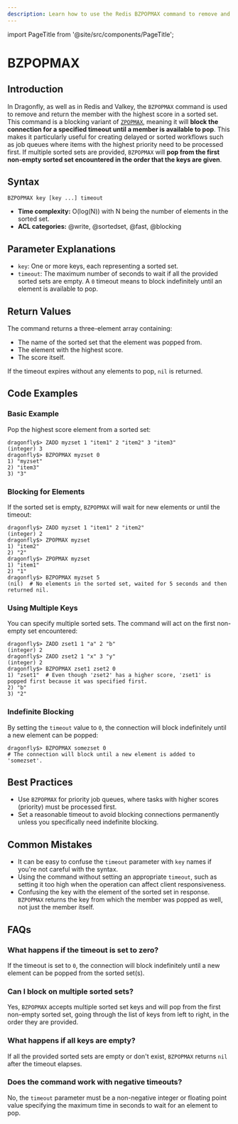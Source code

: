 ```yaml
---
description: Learn how to use the Redis BZPOPMAX command to remove and return the highest score member from sorted sets, plus expert tips beyond the official Redis docs.
---
```


import PageTitle from '@site/src/components/PageTitle';

# BZPOPMAX

<PageTitle title="Redis BZPOPMAX Explained (Better Than Official Docs)" />

## Introduction

In Dragonfly, as well as in Redis and Valkey, the `BZPOPMAX` command is used to remove and return the member with the highest score in a sorted set.
This command is a blocking variant of [`ZPOPMAX`](zpopmax.md), meaning it will **block the connection for a specified timeout until a member is available to pop**.
This makes it particularly useful for creating delayed or sorted workflows such as job queues where items with the highest priority need to be processed first.
If multiple sorted sets are provided, `BZPOPMAX` will **pop from the first non-empty sorted set encountered in the order that the keys are given**.

## Syntax

```shell
BZPOPMAX key [key ...] timeout
```

- **Time complexity:** O(log(N)) with N being the number of elements in the sorted set.
- **ACL categories:** @write, @sortedset, @fast, @blocking

## Parameter Explanations

- `key`: One or more keys, each representing a sorted set.
- `timeout`: The maximum number of seconds to wait if all the provided sorted sets are empty. A `0` timeout means to block indefinitely until an element is available to pop.

## Return Values

The command returns a three-element array containing:

- The name of the sorted set that the element was popped from.
- The element with the highest score.
- The score itself.

If the timeout expires without any elements to pop, `nil` is returned.

## Code Examples

### Basic Example

Pop the highest score element from a sorted set:

```shell
dragonfly$> ZADD myzset 1 "item1" 2 "item2" 3 "item3"
(integer) 3
dragonfly$> BZPOPMAX myzset 0
1) "myzset"
2) "item3"
3) "3"
```

### Blocking for Elements

If the sorted set is empty, `BZPOPMAX` will wait for new elements or until the timeout:

```shell
dragonfly$> ZADD myzset 1 "item1" 2 "item2"
(integer) 2
dragonfly$> ZPOPMAX myzset
1) "item2"
2) "2"
dragonfly$> ZPOPMAX myzset
1) "item1"
2) "1"
dragonfly$> BZPOPMAX myzset 5
(nil)  # No elements in the sorted set, waited for 5 seconds and then returned nil.
```

### Using Multiple Keys

You can specify multiple sorted sets.
The command will act on the first non-empty set encountered:

```shell
dragonfly$> ZADD zset1 1 "a" 2 "b"
(integer) 2
dragonfly$> ZADD zset2 1 "x" 3 "y"
(integer) 2
dragonfly$> BZPOPMAX zset1 zset2 0
1) "zset1"  # Even though 'zset2' has a higher score, 'zset1' is popped first because it was specified first.
2) "b"
3) "2"
```

### Indefinite Blocking

By setting the `timeout` value to `0`, the connection will block indefinitely until a new element can be popped:

```shell
dragonfly$> BZPOPMAX somezset 0
# The connection will block until a new element is added to 'somezset'.
```

## Best Practices

- Use `BZPOPMAX` for priority job queues, where tasks with higher scores (priority) must be processed first.
- Set a reasonable timeout to avoid blocking connections permanently unless you specifically need indefinite blocking.

## Common Mistakes

- It can be easy to confuse the `timeout` parameter with `key` names if you're not careful with the syntax.
- Using the command without setting an appropriate `timeout`, such as setting it too high when the operation can affect client responsiveness.
- Confusing the key with the element of the sorted set in response.
  `BZPOPMAX` returns the key from which the member was popped as well, not just the member itself.

## FAQs

### What happens if the timeout is set to zero?

If the timeout is set to `0`, the connection will block indefinitely until a new element can be popped from the sorted set(s).

### Can I block on multiple sorted sets?

Yes, `BZPOPMAX` accepts multiple sorted set keys and will pop from the first non-empty sorted set, going through the list of keys from left to right, in the order they are provided.

### What happens if all keys are empty?

If all the provided sorted sets are empty or don't exist, `BZPOPMAX` returns `nil` after the timeout elapses.

### Does the command work with negative timeouts?

No, the `timeout` parameter must be a non-negative integer or floating point value specifying the maximum time in seconds to wait for an element to pop.
